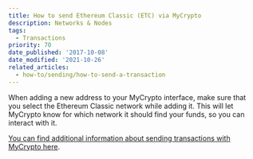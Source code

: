 ```yaml
---
title: How to send Ethereum Classic (ETC) via MyCrypto
description: Networks & Nodes
tags:
  - Transactions
priority: 70
date_published: '2017-10-08'
date_modified: '2021-10-26'
related_articles:
  - how-to/sending/how-to-send-a-transaction
---
```


When adding a new address to your MyCrypto interface, make sure that you select the Ethereum Classic network while adding it. This will let MyCrypto know for which network it should find your funds, so you can interact with it.

[You can find additional information about sending transactions with MyCrypto here](/how-to/sending/how-to-send-a-transaction).
